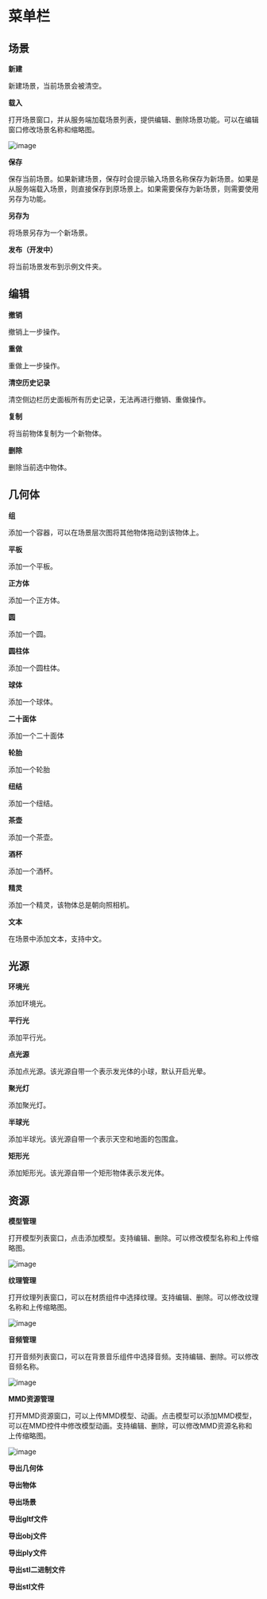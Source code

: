 # 菜单栏

## 场景

**新建**

新建场景，当前场景会被清空。

**载入**

打开场景窗口，并从服务端加载场景列表，提供编辑、删除场景功能。可以在编辑窗口修改场景名称和缩略图。

![image](image/SceneWindow.png)

**保存**

保存当前场景。如果新建场景，保存时会提示输入场景名称保存为新场景。如果是从服务端载入场景，则直接保存到原场景上。如果需要保存为新场景，则需要使用另存为功能。

**另存为**

将场景另存为一个新场景。

**发布（开发中）**

将当前场景发布到示例文件夹。

## 编辑

**撤销**

撤销上一步操作。

**重做**

重做上一步操作。

**清空历史记录**

清空侧边栏历史面板所有历史记录，无法再进行撤销、重做操作。

**复制**

将当前物体复制为一个新物体。

**删除**

删除当前选中物体。

## 几何体

**组**

添加一个容器，可以在场景层次图将其他物体拖动到该物体上。

**平板**

添加一个平板。

**正方体**

添加一个正方体。

**圆**

添加一个圆。

**圆柱体**

添加一个圆柱体。

**球体**

添加一个球体。

**二十面体**

添加一个二十面体

**轮胎**

添加一个轮胎

**纽结**

添加一个纽结。

**茶壶**

添加一个茶壶。

**酒杯**

添加一个酒杯。

**精灵**

添加一个精灵，该物体总是朝向照相机。

**文本**

在场景中添加文本，支持中文。

## 光源

**环境光**

添加环境光。

**平行光**

添加平行光。

**点光源**

添加点光源。该光源自带一个表示发光体的小球，默认开启光晕。

**聚光灯**

添加聚光灯。

**半球光**

添加半球光。该光源自带一个表示天空和地面的包围盒。

**矩形光**

添加矩形光。该光源自带一个矩形物体表示发光体。

## 资源

**模型管理**

打开模型列表窗口，点击添加模型。支持编辑、删除。可以修改模型名称和上传缩略图。

![image](image/modelWindow.png)

**纹理管理**

打开纹理列表窗口，可以在材质组件中选择纹理。支持编辑、删除。可以修改纹理名称和上传缩略图。

![image](image/textureWindow.png)

**音频管理**

打开音频列表窗口，可以在背景音乐组件中选择音频。支持编辑、删除。可以修改音频名称。

![image](image/audioWindow.png)

**MMD资源管理**

打开MMD资源窗口，可以上传MMD模型、动画。点击模型可以添加MMD模型，可以在MMD控件中修改模型动画。支持编辑、删除，可以修改MMD资源名称和上传缩略图。

![image](image/mmdWindow.png)

**导出几何体**

**导出物体**

**导出场景**

**导出gltf文件**

**导出obj文件**

**导出ply文件**

**导出stl二进制文件**

**导出stl文件**